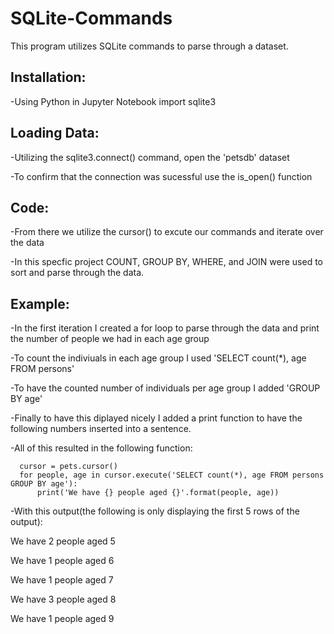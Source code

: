 # SQLite-Commands
This program utilizes SQLite commands to parse through a dataset. 

## Installation:
-Using Python in Jupyter Notebook import sqlite3

## Loading Data:
-Utilizing the sqlite3.connect() command, open the 'petsdb' dataset

-To confirm that the connection was sucessful use the is_open() function

## Code:
-From there we utilize the cursor() to excute our commands and iterate over the data

-In this specfic project COUNT, GROUP BY, WHERE, and JOIN were used to sort and parse through the data. 

## Example:
-In the first iteration I created a for loop to parse through the data and print the number of people we had in each age group

-To count the indiviuals in each age group I used 'SELECT count(*), age FROM persons' 

-To have the counted number of individuals per age group I added 'GROUP BY age'

-Finally to have this diplayed nicely I added a print function to have the following numbers inserted into a sentence. 

-All of this resulted in the following function:

      cursor = pets.cursor()
      for people, age in cursor.execute('SELECT count(*), age FROM persons GROUP BY age'):
          print('We have {} people aged {}'.format(people, age))
          
-With this output(the following is only displaying the first 5 rows of the output):

We have 2 people aged 5

We have 1 people aged 6

We have 1 people aged 7

We have 3 people aged 8

We have 1 people aged 9
